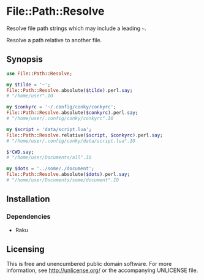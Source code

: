 # File::Path::Resolve

Resolve file path strings which may include a leading `~`.

Resolve a path relative to another file.


## Synopsis

```raku
use File::Path::Resolve;

my $tilde = '~';
File::Path::Resolve.absolute($tilde).perl.say;
# "/home/user".IO

my $conkyrc = '~/.config/conky/conkyrc';
File::Path::Resolve.absolute($conkyrc).perl.say;
# "/home/user/.config/conky/conkyrc".IO

my $script = 'data/script.lua';
File::Path::Resolve.relative($script, $conkyrc).perl.say;
# "/home/user/.config/conky/data/script.lua".IO

$*CWD.say;
# "/home/user/Documents/all".IO

my $dots = '../some/./document';
File::Path::Resolve.absolute($dots).perl.say;
# "/home/user/Documents/some/document".IO
```


## Installation

### Dependencies

- Raku


Licensing
---------

This is free and unencumbered public domain software. For more
information, see http://unlicense.org/ or the accompanying UNLICENSE file.

